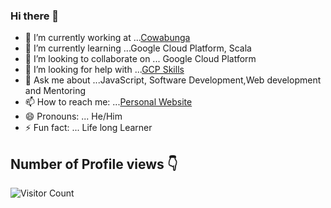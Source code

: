 ### Hi there 👋

- 🔭 I’m currently working at ...[Cowabunga](https://www.cowabunga.co.za)
- 🌱 I’m currently learning ...Google Cloud Platform, Scala
- 👯 I’m looking to collaborate on ... Google Cloud Platform
- 🤔 I’m looking for help with ...[GCP Skills](https://google.qwiklabs.com/public_profiles/e60a2f26-47dc-4d7c-a7d0-c4e21280e498)
- 💬 Ask me about ...JavaScript, Software Development,Web development and Mentoring
- 📫 How to reach me: ...[Personal Website](https://www.sibabalweqamata.co.za)
- 😄 Pronouns: ... He/Him
- ⚡ Fun fact: ... Life long Learner


Number of Profile views 👇
---------------------------------------
![Visitor Count](https://profile-counter.glitch.me/{sibabalwe-qamata}/count.svg)
